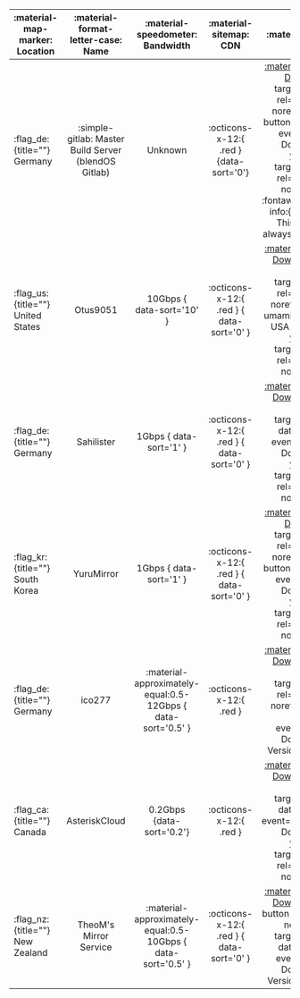 
| :material-map-marker: Location          |  :material-format-letter-case: Name  |               :material-speedometer: Bandwidth               |             :material-sitemap: CDN              |                                                                                            :material-link: URL                                                                                            |
| --------------------------------------- | :----------------------------------: | :----------------------------------------------------------: | :---------------------------------------------: | :-------------------------------------------------------------------------------------------------------------------------------------------------------------------------------------------------------: |
| :flag_de:{title=""} Germany       | :simple-gitlab: Master Build Server (blendOS Gitlab) |                           Unknown                            |     :octicons-x-12:{ .red } {data-sort='0'}     |            [:material-download: Download](https://git.blendos.co/api/v4/projects/32/jobs/artifacts/main/raw/blendOS.iso?job=build-job){ target="_blank" rel="noopener noreferrer" .md-button data-umami-event="Gitlab Download" } <br><span id="firstCharacters" class="noJs mt-1"></span> <noscript>[`Version`](https://git.blendos.co/api/v4/projects/32/jobs/artifacts/main/raw/version?job=build-job){ target="_blank" rel="noopener noreferrer" }</noscript> <br><span class="info">:fontawesome-solid-info:{ title="Info" } This mirror will always be up to date.<small></small></span>            |
| :flag_us:{title=""} United States       |               Otus9051               |                  10Gbps { data-sort='10' }                   |    :octicons-x-12:{ .red } { data-sort='0' }    | [:material-download: Download](https://kc1.mirrors.199693.xyz/blend/isos/testing/blendOS.iso){ .md-button target="_blank" rel="noopener noreferrer" data-umami-event="Otus USA Download" }<br><span class="noJs mt-1" id="otus"></span> <noscript>[`Version`](https://kc1.mirrors.199693.xyz/blend/isos/testing/version){ target="_blank" rel="noopener noreferrer" }</noscript> |
| :flag_de:{title=""} Germany             |              Sahilister              |                   1Gbps { data-sort='1' }                    |    :octicons-x-12:{ .red } { data-sort='0' }    |               [:material-download: Download](https://mirrors.de.sahilister.net/blendos/){ .md-button target="_blank" data-umami-event="Sahilister Download" }<br><span class="noJs mt-1" id="sahilister"></span> <noscript>[`Version`](https://mirrors.de.sahilister.net/blendos/version){ target="_blank" rel="noopener noreferrer" }</noscript>               |
| :flag_kr:{title=""} South Korea         |              YuruMirror              |                   1Gbps { data-sort='1' }                    |    :octicons-x-12:{ .red } { data-sort='0' }    |  [:material-download: Download](https://mirror.funami.tech/blendos/blendOS.iso){ target="_blank" rel="noopener noreferrer" .md-button data-umami-event="Funami Download" } <br><span class="noJs mt-1" id="yuru"></span> <noscript>[`Version`](https://mirror.funami.tech/blendos/version){ target="_blank" rel="noopener noreferrer" }</noscript>   |
| :flag_de:{title=""} Germany             |                ico277                | :material-approximately-equal:0.5-12Gbps { data-sort='0.5' } |             :octicons-x-12:{ .red }             |      [:material-download: Download](https://mirror.ico277.xyz/blendos/testing/blendos-20240310-x8664.iso){ .md-button target="_blank" rel="noopener noreferrer" data-umami-event="ico277 Download" } <br>Version: :x:{title=""}     |
| :flag_ca:{title=""} Canada              |            AsteriskCloud             |                  0.2Gbps {data-sort='0.2'}                   |             :octicons-x-12:{ .red }             |               [:material-download: Download](https://blend.asterisk.lol/dvd/v4/blendOS.iso){ .md-button target="_blank" data-umami-event="AsteriskCloud Download" }<br><span class="noJs mt-1" id="asterisk"></span> <noscript>[`Version`](https://blend.asterisk.lol/dvd/v4/version){ target="_blank" rel="noopener noreferrer" }</noscript>                |
| :flag_nz:{title=""} New Zealand         |        TheoM's Mirror Service        | :material-approximately-equal:0.5-10Gbps { data-sort='0.5' } |    :octicons-x-12:{ .red } { data-sort='0' }    |    [:material-download: Download](https://blendos.mirrors.theom.nz/isos/testing/blendos-20240310-x8664.iso){ .md-button rel="noopener noreferrer" target="_blank" data-umami-event="TheoM Download" }  <br>Version: :x:{title=""}     |



<script>
var xhr = new XMLHttpRequest();
var fileUrl = 'https://git.blendos.co/api/v4/projects/32/jobs/artifacts/main/raw/version?job=build-job';
xhr.open('GET', fileUrl, true);
xhr.onreadystatechange = function() {
  if (xhr.readyState === XMLHttpRequest.DONE) {
    if (xhr.status >= 200 && xhr.status < 300) {
      var fileContent = xhr.responseText;
      var numCharacters = 8; // Change this number as needed
      var firstCharacters = fileContent.slice(0, numCharacters);
      document.getElementById('firstCharacters').innerHTML = "Version: <a href='https://git.blendos.co/api/v4/projects/32/jobs/artifacts/main/raw/version?job=build-job' target='_blank' rel='noopener noreferrer'><code>" + firstCharacters + "</code></a>";
    } else {
      console.error('Failed to load file:', xhr.statusText);
    }
  }
};
xhr.onerror = function() {
  console.error('Network error occurred');
};
xhr.send();

var xhr2 = new XMLHttpRequest();
var fileUrl2 = 'https://kc1.mirrors.199693.xyz/blend/isos/testing/version';
xhr2.open('GET', fileUrl2, true);
xhr2.onreadystatechange = function() {
  if (xhr2.readyState === XMLHttpRequest.DONE) {
    if (xhr2.status >= 200 && xhr2.status < 300) {
      var fileContent2 = xhr2.responseText;
      var numCharacters2 = 8; // Change this number as needed
      var firstCharacters2 = fileContent2.slice(0, numCharacters2);
      document.getElementById('otus').innerHTML = "Version: <a href='https://kc1.mirrors.199693.xyz/blend/isos/testing/version' target='_blank' rel='noopener noreferrer'><code>" + firstCharacters2 + "</code></a>";
    } else {
      console.error('Failed to load file:', xhr2.statusText);
    }
  }
};
xhr2.onerror = function() {
  console.error('Network error occurred');
};
xhr2.send();

var xhr3 = new XMLHttpRequest();
var fileUrl3 = 'https://mirrors.de.sahilister.net/blendos/version';
xhr3.open('GET', fileUrl3, true);
xhr3.onreadystatechange = function() {
  if (xhr3.readyState === XMLHttpRequest.DONE) {
    if (xhr3.status >= 200 && xhr3.status < 300) {
      var fileContent3 = xhr3.responseText;
      var numCharacters3 = 8; // Change this number as needed
      var firstCharacters3 = fileContent3.slice(0, numCharacters3);
      document.getElementById('sahilister').innerHTML = "Version: <a href='https://mirrors.de.sahilister.net/blendos/version' target='_blank' rel='noopener noreferrer'><code>" + firstCharacters3 + "</code></a>";
    } else {
      console.error('Failed to load file:', xhr3.statusText);
    }
  }
};
xhr3.onerror = function() {
  console.error('Network error occurred');
};
xhr3.send();

var xhr4 = new XMLHttpRequest();
var fileUrl4 = 'https://mirror.funami.tech/blendos/version';
xhr4.open('GET', fileUrl4, true);
xhr4.onreadystatechange = function() {
  if (xhr4.readyState === XMLHttpRequest.DONE) {
    if (xhr4.status >= 200 && xhr4.status < 300) {
      var fileContent4 = xhr4.responseText;
      var numCharacters4 = 8; // Change this number as needed
      var firstCharacters4 = fileContent4.slice(0, numCharacters4);
      document.getElementById('yuru').innerHTML = "Version: <a href='https://mirror.funami.tech/blendos/version' target='_blank' rel='noopener noreferrer'><code>" + firstCharacters4 + "</code></a>";
    } else {
      console.error('Failed to load file:', xhr4.statusText);
    }
  }
};
xhr4.onerror = function() {
  console.error('Network error occurred');
};
xhr4.send();

var xhr5 = new XMLHttpRequest();
var fileUrl5 = 'https://blend.asterisk.lol/dvd/v4/version';
xhr5.open('GET', fileUrl5, true);
xhr5.onreadystatechange = function() {
  if (xhr5.readyState === XMLHttpRequest.DONE) {
    if (xhr5.status >= 200 && xhr5.status < 300) {
      var fileContent5 = xhr5.responseText;
      var numCharacters5 = 8; // Change this number as needed
      var firstCharacters5 = fileContent5.slice(0, numCharacters5);
      document.getElementById('asterisk').innerHTML = "Version: <a href='https://blend.asterisk.lol/dvd/v4/version' target='_blank' rel='noopener noreferrer'><code>" + firstCharacters5 + "</code></a>";
    } else {
      console.error('Failed to load file:', xhr5.statusText);
    }
  }
};
xhr5.onerror = function() {
  console.error('Network error occurred');
};
xhr5.send();
</script>

<script>
    var styleSheet = document.createElement("style")
    styleSheet.innerText = '.noJs { display: revert !important }'
    document.head.appendChild(styleSheet)
</script>